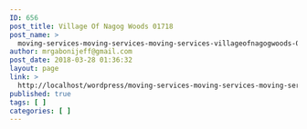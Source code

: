 ```yaml
---
ID: 656
post_title: Village Of Nagog Woods 01718
post_name: >
  moving-services-moving-services-moving-services-villageofnagogwoods-01718
author: mrgabonijeff@gmail.com
post_date: 2018-03-28 01:36:32
layout: page
link: >
  http://localhost/wordpress/moving-services-moving-services-moving-services-villageofnagogwoods-01718/
published: true
tags: [ ]
categories: [ ]
---
```

